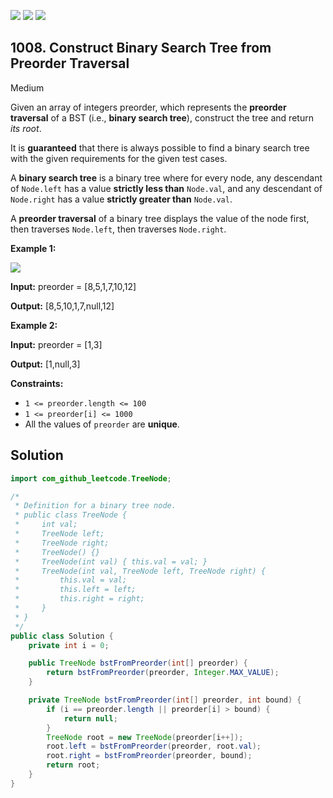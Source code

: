 [![](https://img.shields.io/github/stars/javadev/LeetCode-in-Java?label=Stars&style=flat-square)](https://github.com/javadev/LeetCode-in-Java)
[![](https://img.shields.io/github/forks/javadev/LeetCode-in-Java?label=Fork%20me%20on%20GitHub%20&style=flat-square)](https://github.com/javadev/LeetCode-in-Java/fork)
[![](https://img.shields.io/badge/-LeetCode%20in%20Kotlin-blue?style=flat-square)](https://github.com/javadev/LeetCode-in-Kotlin)

## 1008\. Construct Binary Search Tree from Preorder Traversal

Medium

Given an array of integers preorder, which represents the **preorder traversal** of a BST (i.e., **binary search tree**), construct the tree and return _its root_.

It is **guaranteed** that there is always possible to find a binary search tree with the given requirements for the given test cases.

A **binary search tree** is a binary tree where for every node, any descendant of `Node.left` has a value **strictly less than** `Node.val`, and any descendant of `Node.right` has a value **strictly greater than** `Node.val`.

A **preorder traversal** of a binary tree displays the value of the node first, then traverses `Node.left`, then traverses `Node.right`.

**Example 1:**

![](https://assets.leetcode.com/uploads/2019/03/06/1266.png)

**Input:** preorder = [8,5,1,7,10,12]

**Output:** [8,5,10,1,7,null,12]

**Example 2:**

**Input:** preorder = [1,3]

**Output:** [1,null,3]

**Constraints:**

*   `1 <= preorder.length <= 100`
*   `1 <= preorder[i] <= 1000`
*   All the values of `preorder` are **unique**.

## Solution

```java
import com_github_leetcode.TreeNode;

/*
 * Definition for a binary tree node.
 * public class TreeNode {
 *     int val;
 *     TreeNode left;
 *     TreeNode right;
 *     TreeNode() {}
 *     TreeNode(int val) { this.val = val; }
 *     TreeNode(int val, TreeNode left, TreeNode right) {
 *         this.val = val;
 *         this.left = left;
 *         this.right = right;
 *     }
 * }
 */
public class Solution {
    private int i = 0;

    public TreeNode bstFromPreorder(int[] preorder) {
        return bstFromPreorder(preorder, Integer.MAX_VALUE);
    }

    private TreeNode bstFromPreorder(int[] preorder, int bound) {
        if (i == preorder.length || preorder[i] > bound) {
            return null;
        }
        TreeNode root = new TreeNode(preorder[i++]);
        root.left = bstFromPreorder(preorder, root.val);
        root.right = bstFromPreorder(preorder, bound);
        return root;
    }
}
```